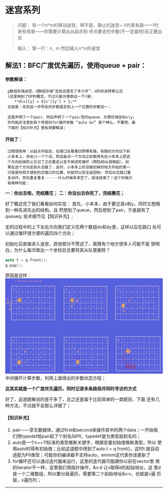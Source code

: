# 迷宫系列

>问题：
>有一个n*m的移动迷宫，啊不是，静止的迷宫~
>0代表有路——1代表有怪兽——你需要计算出从起点到
>终点要走的步数(不一定最短)反正要出去
>
>输入：
>第一行：n , m
>然后输入n*m的迷宫

## 解法1：BFC广度优先遍历，使用queue + pair：

#### 参数解读：
     g数组存储迷宫，d数组存储“走到这里走了多少步”，d的状态转移公式
     (这里用到了DP的概念，不过只是方便表达一下)是:
        **d[x][y] = d[x'][y'] + 1;**
     也就是：走到这一步所走的步数是走到上一个位置的步数加一；

     这里声明了一个pair，然后声明了一个pair型的queue，方便存储坐标x\y;  
     你可能还注意到有个奇怪的for循环参数 “auto &v” 是个神么，不要慌，最
     下面的【知识补充】里有简要解读;
     
#### 开始了：
     过程很简单：从起点开始走，在路口处看看四周哪有路，有路的方向记下到
     小本本上，待会儿一个个试，而且每试一个方向之前都得先在小本本上把这
     个方向划掉防止忘记了之后重走以至于掉进死循环（预防AD从我做起），如
     果在这个方向走到头没路了，这时，小本本上的没被划掉的地方开始的第一
     行就是你刚才遇到的岔路口的位置，你就可以安全返回啦~ 然后在岔路口重
     复动作，然后重复重复······什么时候本本空了，就该结束了！这个时候只
     有两种可能：
     
**一：你出去啦，完结撒花；**
**二：你没出去你死了，完结撒花；**

好了概述完了我们看看如何实现：
首先，小本本，由于要记录x和y，同时又想用到一种先进先出的结构，自
然想到了queue，然后想到了pair，于是就有了queue<pair>q;
技术细节见【知识补充】;

走的过程中的上下左右方向我们定义在两个数组dx和dy里，这样以后在路口
处可以通过循环很方便的遍历四个方向；

初始化后直接进入迷宫，其他部分不赘述了，我猜有个地方很多人可能不是
很明白，为什么每次取出一个坐标后总要将其从队里删除？    

```cpp
auto t = q.front();
q.pop();
```

原因是这样：
<img src="./pic.png" width="1000" />
中间循环计算步数，利用上面得出的步数状态方程；

**这其实就是一个广度优先遍历，同时记录多条路径并同时寻访的方式**

好了，这道题解说的差不多了，总之还是属于比较简单的一类题目，下面
还有几种方法，不过就不会那么详细了；
#### 【知识补充】
1. pair——孪生数据体，通过first和second来操作其中的两个data；一开始我
   们用typedef给pair起了个别名叫PII，typedef是为类型起别名的；
2. auto是一个c++11标准的类型推断关键字，根据变量初始值推断类型，所以
   使用auto时得有初始值；比如这道题中用到了auto t = q.front()，这时t
   就自动适配为PII类型；可能你的编译器不支持auto，emmm这代表你该更新了
3. for循环还可以通过迭代器来运行，这里的迭代器可能跟你以前在vector里
   用的iterator不一样，这里我们用指针操作，&v:d 让v取得d的起始地址，这
   里d是一个二维数组，所以要分层遍历，需要第二个起始地址&x:v，也就是v遍
   历层，x遍历列；
-------
